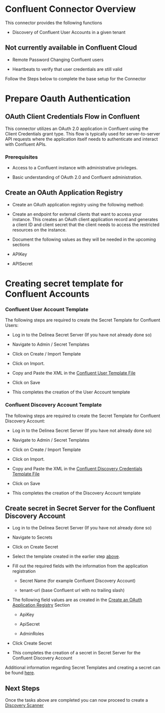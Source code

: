 # Confluent Connector Overview

  

This connector provides the following functions

  

- Discovery of Confluent User Accounts in a given tenant

  

## Not currently available in Confluent Cloud

  

- Remote Password Changing Confluent users

- Heartbeats to verify that user credentials are still valid

  

Follow the Steps below to complete the base setup for the Connector


# Prepare Oauth Authentication

  

## OAuth Client Credentials Flow in Confluent

  

This connector utilizes an OAuth 2.0 application in Confluent using the Client Credentials grant type. This flow is typically used for server-to-server API requests where the application itself needs to authenticate and interact with Confluent APIs.
​

### Prerequisites

  

- Access to a Confluent instance with administrative privileges.

- Basic understanding of OAuth 2.0 and Confluent administration.

  

## Create an OAuth Application Registry

  

- Create an OAuth application registry using the following method:

- Create an endpoint for external clients that want to access your instance. This creates an OAuth client application record and generates a client ID and client secret that the client needs to access the restricted resources on the instance.

  

- Document the following values as they will be needed in the upcoming sections

- APIKey
- APISecret



# Creating secret template for Confluent Accounts

  

### Confluent User Account Template

  

The following steps are required to create the Secret Template for Confluent Users:

  

- Log in to the Delinea Secret Server (If you have not already done so)

- Navigate to Admin / Secret Templates

- Click on Create / Import Template

- Click on Import.

- Copy and Paste the XML in the [Confluent User Template File](./Templates/Confluent%20User%20Account.xml)

- Click on Save

- This completes the creation of the User Account template

  

### Confluent Discovery Account Template

  

The following steps are required to create the Secret Template for Confluent Discovery Account:

  

- Log in to the Delinea Secret Server (If you have not already done so)

- Navigate to Admin / Secret Templates

- Click on Create / Import Template

- Click on Import.

- Copy and Paste the XML in the [Confluent Discovery Credentials Template File](./Templates/Confluent%20Discovery%20Credentials.xml)

- Click on Save

- This completes the creation of the Discovery Account template

  
  

## Create secret in Secret Server for the Confluent Discovery Account

- Log in to the Delinea Secret Server (If you have not already done so)

- Navigate to Secrets

- Click on Create Secret

- Select the template created in the earlier step [above](#Confluent-discovery-account-template).

- Fill out the required fields with the information from the application registration

  - Secret Name (for example Confluent Discovery Account)

  - tenant-url (base Confluent url with no trailing slash)

- The following field values are as created in the [Create an OAuth Application Registry](#create-an-oauth-application-registry) Section

  - ApiKey

  - ApiSecret

  - AdminRoles

- Click Create Secret

- This completes the creation of a secret in Secret Server for the Confluent Discovery Account

  

Additional information regarding Secret Templates and creating a secret can be found [here](./Templates/readme.md).

  

## Next Steps

  

Once the tasks above are completed you can now proceed to create a [Discovery Scanner](./Discovery/readme.md)